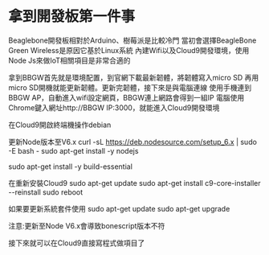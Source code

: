 # 拿到開發板第一件事

  Beaglebone開發板相對於Arduino、樹莓派是比較冷門
  當初會選擇BeagleBone Green Wireless是原因它基於Linux系統
  內建Wifi以及Cloud9開發環境，使用Node Js來做IoT相關項目是非常合適的

  拿到BBGW首先就是環境配置，到官網下載最新韌體，將韌體寫入micro SD
  再用micro SD開機就能更新韌體。更新完韌體，接下來是與電腦連線
  使用手機連到BBGW AP，自動進入wifi設定網頁，BBGW連上網路會得到一組IP
  電腦使用Chrome鍵入網址http://BBGW IP:3000，就能進入Cloud9開發環境

在Cloud9開啟終端機操作debian

更新Node版本至V6.x
curl -sL https://deb.nodesource.com/setup_6.x | sudo -E bash -
sudo apt-get install -y nodejs

sudo apt-get install -y build-essential

在重新安裝Cloud9
sudo apt-get update 
sudo apt-get install c9-core-installer --reinstall 
sudo reboot

如果要更新系統套件使用
sudo apt-get update
sudo apt-get upgrade 

注意:更新至Node V6.x會導致bonescript版本不符

接下來就可以在Cloud9直接寫程式做項目了
